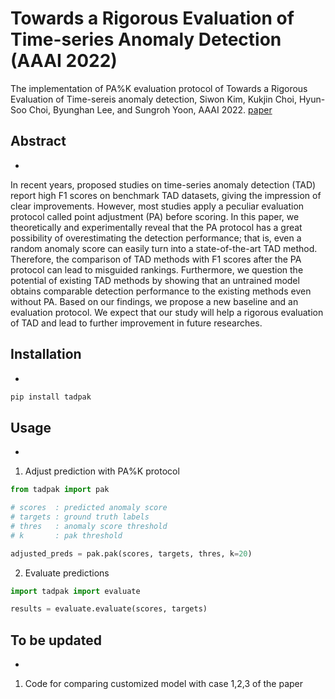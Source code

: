# Towards a Rigorous Evaluation of Time-series Anomaly Detection (AAAI 2022)
The implementation of PA%K evaluation protocol of Towards a Rigorous Evaluation of Time-sereis anomaly detection, Siwon Kim, Kukjin Choi, Hyun-Soo Choi, Byunghan Lee, and Sungroh Yoon, AAAI 2022. [paper](https://arxiv.org/abs/2109.05257)

## Abstract
-
In recent years, proposed studies on time-series anomaly detection (TAD) report high F1 scores on benchmark TAD datasets, giving the impression of clear improvements. However, most studies apply a peculiar evaluation protocol called point adjustment (PA) before scoring. In this paper, we theoretically and experimentally reveal that the PA protocol has a great possibility of overestimating the detection performance; that is, even a random anomaly score can easily turn into a state-of-the-art TAD method. Therefore, the comparison of TAD methods with F1 scores after the PA protocol can lead to misguided rankings. Furthermore, we question the potential of existing TAD methods by showing that an untrained model obtains comparable detection performance to the existing methods even without PA. Based on our findings, we propose a new baseline and an evaluation protocol. We expect that our study will help a rigorous evaluation of TAD and lead to further improvement in future researches.

## Installation
-
```python
pip install tadpak
```

## Usage
-
1. Adjust prediction with PA%K protocol
```python
from tadpak import pak

# scores  : predicted anomaly score
# targets : ground truth labels
# thres   : anomaly score threshold
# k       : pak threshold

adjusted_preds = pak.pak(scores, targets, thres, k=20)
```

2. Evaluate predictions
```python
import tadpak import evaluate

results = evaluate.evaluate(scores, targets)
```

## To be updated
-
1. Code for comparing customized model with case 1,2,3 of the paper
